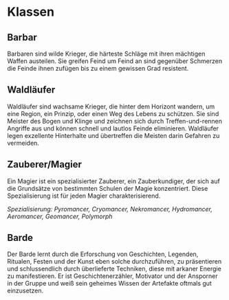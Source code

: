 # Klassen

## Barbar
Barbaren sind wilde Krieger, die härteste Schläge mit ihren mächtigen Waffen austeilen. Sie greifen Feind um Feind an sind gegenüber Schmerzen die Feinde ihnen zufügen bis zu einem gewissen Grad resistent.

## Waldläufer
Waldläufer sind wachsame Krieger, die hinter dem Horizont wandern, um eine Region, ein Prinzip, oder einen Weg des Lebens zu schützen. Sie sind Meister des Bogen und Klinge und zeichnen sich durch Treffen-und-rennen Angriffe aus und können schnell und lautlos Feinde eliminieren. Waldläufer legen exzellente Hinterhalte und übertreffen die Meisten darin Gefahren zu vermeiden.

## Zauberer/Magier
Ein Magier ist ein spezialisierter Zauberer, ein Zauberkundiger, der sich auf die Grundsätze von bestimmten Schulen der Magie konzentriert. Diese Spezialisierung ist für jeden Magier charakterisierend.

*Spezialisierung: Pyromancer, Cryomancer, Nekromancer, Hydromancer, Aeromancer, Geomancer, Polymorph*

## Barde
Der Barde lernt durch die Erforschung von Geschichten, Legenden, Ritualen, Festen und der Kunst eben solche durchzuführen, zu präsentieren und schlussendlich durch überlieferte Techniken, diese mit arkaner Energie zu manifestieren. Er ist Geschichtenerzähler, Motivator und der Ansporner in der Gruppe und weiß sein geheimes Wissen der Artefakte oftmals gut einzusetzen.
